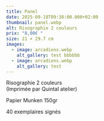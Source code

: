 ```yaml
---
title: Panel
date: 2025-09-18T09:38:00.000+02:00
thumbnail: panel.webp
alt: Risographie 2 couleurs
prix: "8,00€ "
size: 21 × 29.7 cm
images:
  - image: arcadiens.webp
    alt_gallery: test bbbbbb
  - image: arcadiens.webp
    alt_gallery: test
---
```

Risographie 2 couleurs\
(Imprimée par Quintal atelier)

<p class="date mb-0">Papier Munken 150gr</p>
<p class="date mb-3">40 exemplaires signés</p>
